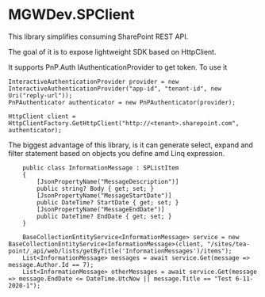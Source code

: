 # MGWDev.SPClient
This library simplifies consuming SharePoint REST API.

The goal of it is to expose lightweight SDK based on HttpClient.

It supports PnP.Auth IAuthenticationProvider to get token. To use it 

```
InteractiveAuthenticationProvider provider = new InteractiveAuthenticationProvider("app-id", "tenant-id", new Uri("reply-url"));
PnPAuthenticator authenticator = new PnPAuthenticator(provider);

HttpClient client = HttpClientFactory.GetHttpClient("http://<tenant>.sharepoint.com", authenticator);

```

The biggest advantage of this library, is it can generate select, expand and filter statement based on objects you define amd Linq expression.

```
    public class InformationMessage : SPListItem
    {
        [JsonPropertyName("MessageDescription")]
        public string? Body { get; set; }
        [JsonPropertyName("MessageStartDate")]
        public DateTime? StartDate { get; set; }
        [JsonPropertyName("MessageEndDate")]
        public DateTime? EndDate { get; set; }
    }
    
    BaseCollectionEntityService<InformationMessage> service = new BaseCollectionEntityService<InformationMessage>(client, "/sites/tea-point/_api/web/lists/getByTitle('InformationMessages')/items");
    List<InformationMessage> messages = await service.Get(message => message.Author.Id == 7);
    List<InformationMessage> otherMessages = await service.Get(message => message.EndDate <= DateTime.UtcNow || message.Title == "Test 6-11-2020-1");
    
```
